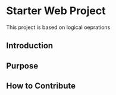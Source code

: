# Starter Web Project
This project is based on logical oeprations

## Introduction

## Purpose

## How to Contribute

